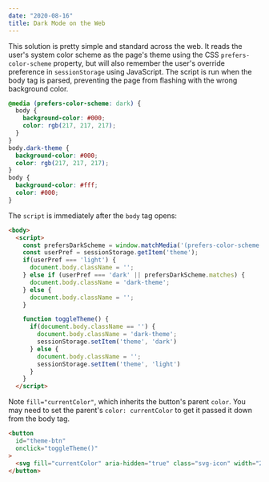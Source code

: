 ```yaml
---
date: "2020-08-16"
title: Dark Mode on the Web
---
```


<!-- Excerpt Start -->
This solution is pretty simple and standard across the web. It reads the user's system color scheme as the page's theme using the CSS `prefers-color-scheme` property, but will also remember the user's override preference in `sessionStorage` using JavaScript. The script is run when the body tag is parsed, preventing the page from flashing with the wrong background color.
<!-- Excerpt End -->

```css
@media (prefers-color-scheme: dark) {
  body {
    background-color: #000;
    color: rgb(217, 217, 217);
  }
}
body.dark-theme {
  background-color: #000;
  color: rgb(217, 217, 217);
}
body {
  background-color: #fff;
  color: #000;
}
```

The `script` is immediately after the `body` tag opens:

```html
<body>
  <script>
    const prefersDarkScheme = window.matchMedia('(prefers-color-scheme: dark)');
    const userPref = sessionStorage.getItem('theme');
    if(userPref === 'light') {
      document.body.className = '';
    } else if (userPref === 'dark' || prefersDarkScheme.matches) {
      document.body.className = 'dark-theme';
    } else {
      document.body.className = '';
    }

    function toggleTheme() {
      if(document.body.className == '') {
        document.body.className = 'dark-theme';
        sessionStorage.setItem('theme', 'dark')
      } else {
        document.body.className = '';
        sessionStorage.setItem('theme', 'light')
      }
    }
  </script>
```

Note `fill="currentColor"`, which inherits the button's parent `color`. You may need to set the parent's `color: currentColor` to get it passed it down from the body tag.

```html
<button
  id="theme-btn"
  onclick="toggleTheme()"
>
  <svg fill="currentColor" aria-hidden="true" class="svg-icon" width="24" height="24"><path d="M18.925 4.075c4.1 4.1 4.1 10.75 0 14.85s-10.75 4.1-14.85 0-4.1-10.75 0-14.85 10.75-4.1 14.85 0zM17.51 17.51a8.5 8.5 0 000-12.02L5.49 17.51a8.5 8.5 0 0012.02 0z"></path></svg>
</button>
```
